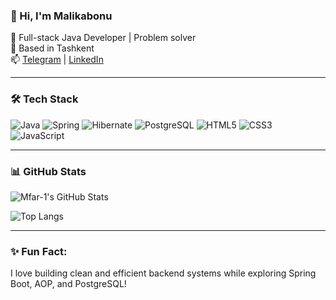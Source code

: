 ### 👋 Hi, I'm Malikabonu

🚀 Full-stack Java Developer | Problem solver  
📍 Based in Tashkent  
📫 [Telegram](https://t.me/your_telegram) | [LinkedIn](https://linkedin.com/in/your_linkedin)

---

### 🛠 Tech Stack

![Java](https://img.shields.io/badge/Java-blue?style=flat-square&logo=java)
![Spring](https://img.shields.io/badge/Spring-6DB33F?style=flat-square&logo=spring)
![Hibernate](https://img.shields.io/badge/Hibernate-59666C?style=flat-square&logo=hibernate)
![PostgreSQL](https://img.shields.io/badge/PostgreSQL-336791?style=flat-square&logo=postgresql)
![HTML5](https://img.shields.io/badge/HTML5-E34F26?style=flat-square&logo=html5)
![CSS3](https://img.shields.io/badge/CSS3-1572B6?style=flat-square&logo=css3)
![JavaScript](https://img.shields.io/badge/JavaScript-F7DF1E?style=flat-square&logo=javascript)

---

### 📊 GitHub Stats

![Mfar-1's GitHub Stats](https://github-readme-stats.vercel.app/api?username=malikabonu&show_icons=true&theme=radical)

![Top Langs](https://github-readme-stats.vercel.app/api/top-langs/?username=malikabonu&layout=compact)

---

### ✨ Fun Fact:
I love building clean and efficient backend systems while exploring Spring Boot, AOP, and PostgreSQL!
